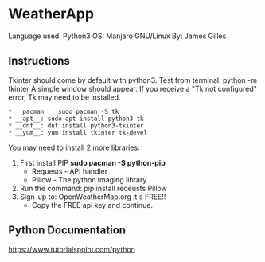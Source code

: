 # WeatherApp
Language used: Python3
OS: Manjaro GNU/Linux
By: James Gilles
## Instructions
Tkinter should come by default with python3.
Test from terminal: python -m tkinter
A simple window should appear. If you receive a "Tk not configured" error, Tk may need to be installed.

	* __pacman__: sudo pacman -S tk
	* __apt__: sudo apt install python3-tk
	* __dnf__: dnf install python3-tkinter
	* __yum__: yum install tkinter tk-devel
	
You may need to install 2 more libraries: 
1) First install PIP __sudo pacman -S python-pip__ 
	* Requests - API handler
	* Pillow - The python imaging library
2) Run the command: pip install reqeusts Pillow
3) Sign-up to: OpenWeatherMap.org it's FREE!!
	* Copy the FREE api key and continue.


## Python Documentation
https://www.tutorialspoint.com/python
